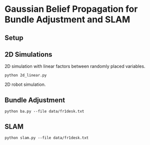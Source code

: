 # Gaussian Belief Propagation for Bundle Adjustment and SLAM

## Setup



## 2D Simulations

2D simulation with linear factors between randomly placed variables. 

```
python 2d_linear.py
```

2D robot simulation. 


## Bundle Adjustment

```
python ba.py --file data/fr1desk.txt
```

## SLAM

```
python slam.py --file data/fr1desk.txt
```
